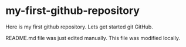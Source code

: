 # my-first-github-repository
Here is my first github repository. Lets get started git GitHub.

README.md file was just edited manually. This file was modified locally.
